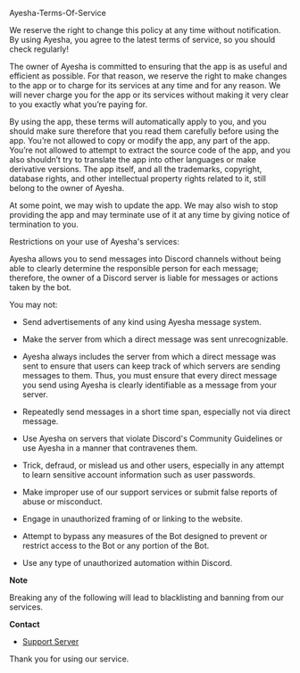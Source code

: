 Ayesha-Terms-Of-Service

We reserve the right to change this policy at any time without notification. By using Ayesha, you agree to the latest terms of service, so you should check regularly!

The owner of Ayesha is committed to ensuring that the app is as useful and efficient as possible. For that reason, we reserve the right to make changes to the app or to charge for its services at any time and for any reason. We will never charge you for the app or its services without making it very clear to you exactly what you’re paying for.

By using the app, these terms will automatically apply to you, and you should make sure therefore that you read them carefully before using the app. You’re not allowed to copy or modify the app, any part of the app. You’re not allowed to attempt to extract the source code of the app, and you also shouldn’t try to translate the app into other languages or make derivative versions. The app itself, and all the trademarks, copyright, database rights, and other intellectual property rights related to it, still belong to the owner of Ayesha.

At some point, we may wish to update the app. We may also wish to stop providing the app and may terminate use of it at any time by giving notice of termination to you.

Restrictions on your use of Ayesha's services:

Ayesha allows you to send messages into Discord channels without being able to clearly determine the responsible person for each message; therefore, the owner of a Discord server is liable for messages or actions taken by the bot.

You may not:

- Send advertisements of any kind using Ayesha message system.

- Make the server from which a direct message was sent unrecognizable. 

- Ayesha always includes the server from which a direct message was sent to ensure that users can keep track of which servers are sending messages to them. Thus, you must ensure that every direct message you send using Ayesha is clearly identifiable as a message from your server.
- Repeatedly send messages in a short time span, especially not via direct message.
- Use Ayesha on servers that violate Discord's Community Guidelines or use Ayesha in a manner that contravenes them.

- Trick, defraud, or mislead us and other users, especially in any attempt to learn sensitive account information such as user passwords.
- Make improper use of our support services or submit false reports of abuse or misconduct.
- Engage in unauthorized framing of or linking to the website.
- Attempt to bypass any measures of the Bot designed to prevent or restrict access to the Bot or any portion of the Bot.
- Use any type of unauthorized automation within Discord.

**Note**

Breaking any of the following will lead to blacklisting and banning from our services.

**Contact**

- [Support Server](https://discord.gg/redflagzz)

Thank you for using our service.
